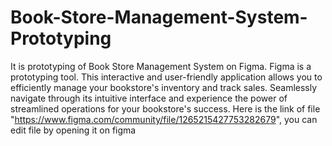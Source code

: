 # Book-Store-Management-System-Prototyping
It is prototyping of Book Store Management System on Figma. Figma is a prototyping tool. This interactive and user-friendly application allows you to efficiently manage your bookstore's inventory and track sales. Seamlessly navigate through its intuitive interface and experience the power of streamlined operations for your bookstore's success.
Here is the link of file "https://www.figma.com/community/file/1265215427753282679", you can edit file by opening it on figma
